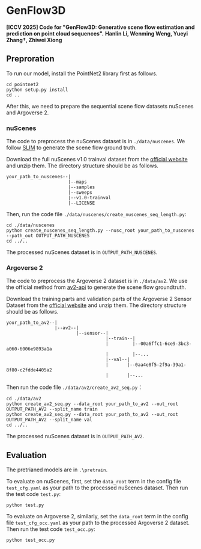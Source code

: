 # GenFlow3D
**[ICCV 2025] Code for "GenFlow3D: Generative scene flow estimation and prediction on point cloud sequences".**
**Hanlin Li, Wenming Weng, Yueyi Zhang†, Zhiwei Xiong**

## Preproration
To run our model, install the PointNet2 library first as follows.
```
cd pointnet2
python setup.py install
cd ..
```
After this, we need to prepare the sequential scene flow datasets nuScenes and Argoverse 2.

### nuScenes
The code to preprocess the nuScenes dataset is in `./data/nuscenes`. We follow [SLIM](https://github.com/mercedes-benz/selfsupervised_flow) to generate the scene flow ground truth.

Download the full nuScenes v1.0 trainval dataset from the [official website](https://www.nuscenes.org/nuscenes#download) and unzip them. The directory structure should be as follows.
```
your_path_to_nuscenes--|
                       |--maps
                       |--samples
                       |--sweeps
                       |--v1.0-trainval
                       |--LICENSE
```

Then, run the code file `./data/nuscenes/create_nuscenes_seq_length.py`:
```
cd ./data/nuscenes
python create_nuscenes_seq_length.py --nusc_root your_path_to_nuscenes --path_out OUTPUT_PATH_NUSCENES
cd ../..
```  
The processed nuScenes dataset is in `OUTPUT_PATH_NUSCENES`.

### Argoverse 2
The code to preprocess the Argoverse 2 dataset is in `./data/av2`. We use the official method from [av2-api](https://github.com/argoverse/av2-api) to generate the scene flow groundtruth.

Download the training parts and validation parts of the Argoverse 2 Sensor Dataset from the [official website](https://www.argoverse.org/av2.html#download-link) and unzip them. The directory structure should be as follows.
```
your_path_to_av2--|
                  |--av2--|
                          |--sensor--|
                                     |--train--|
                                     |         |--00a6ffc1-6ce9-3bc3-a060-6006e9893a1a
                                     |         |--... 
                                     |--val--|
                                     |       |--0aa4e8f5-2f9a-39a1-8f80-c2fdde4405a2
                                     |       |--...
```

Then run the code file `./data/av2/create_av2_seq.py`：
```
cd ./data/av2
python create_av2_seq.py --data_root your_path_to_av2 --out_root OUTPUT_PATH_AV2 --split_name train
python create_av2_seq.py --data_root your_path_to_av2 --out_root OUTPUT_PATH_AV2 --split_name val
cd ../..
```
The processed nuScenes dataset is in `OUTPUT_PATH_AV2`.

## Evaluation
The pretrianed models are in `.\pretrain`.

To evaluate on nuScenes, first, set the `data_root` term in the config file `test_cfg.yaml` as your path to the processed nuScenes dataset.
Then run the test code `test.py`:
```
python test.py
```

To evaluate on Argoverse 2, similarly, set the `data_root` term in the config file `test_cfg_occ.yaml` as your path to the processed Argoverse 2 dataset.
Then run the test code `test_occ.py`:
```
python test_occ.py
```
